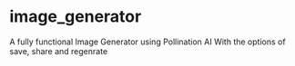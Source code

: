# image_generator

A fully functional Image Generator using 
Pollination AI
With the options of save, share and regenrate
